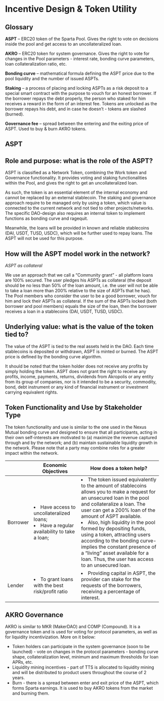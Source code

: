 # Incentive Design & Token Utility

## Glossary

**ASPT**  –  ERC20 token of the Sparta Pool. Gives the right to vote on decisions inside the pool and get access to an uncollateralized loan.

**AKRO** – ERC20 token for system governance. Gives the right to vote for changes in the Pool parameters - interest rate, bonding curve parameters, loan collateralization ratio, etc.

**Bonding curve** – mathematical formula defining the ASPT price due to the pool liquidity and the number of issued ASPTs.

**Staking** – a process of placing and locking ASPTs as a risk deposit to a special smart contract with the purpose to vouch for an honest borrower. If the borrower repays the debt properly, the person who staked for him receives a reward in the form of an interest fee. Tokens are unlocked as the borrower repays his debt, and in case he doesn’t - tokens are slashed (burned).  

**Governance fee** – spread between the entering and the exiting price of ASPT. Used to buy & burn AKRO tokens.

## ASPT

## Role and purpose: what is the role of the ASPT?

ASPT is classified as a Network Token, combining the Work token and Governance functionality. It provides voting and staking functionalities within the Pool, and gives the right to get an uncollateralized loan.

As such, the token is an essential element of the internal economy and cannot be replaced by an external stablecoin. The staking and governance approach require to be managed only by using a token, which value is connected to the current network and not tied to other projects/networks. The specific DAO-design also requires an internal token to implement functions as bonding curve and ragequit.

Meanwhile, the loans will be provided in known and reliable stablecoins (DAI, USDT, TUSD, USDC), which will be further used to repay loans. The ASPT will not be used for this purpose.

## How will the ASPT model work in the network?

*ASPT as collateral*

We use an approach that we call a “Community grant” - all platform loans are 100% secured. The user pledges his ASPTs as collateral (the deposit should be no less than 50% of the loan amount, i.e. the user will not be able to take a loan more than 200% relative to the size of ASPTs that he has). The Pool members who consider the user to be a good borrower, vouch for him and lock their ASPTs as collateral. If the sum of the ASPTs locked (both borrower and pool members) equals the size of the loan, then the borrower receives a loan in a stablecoins (DAI, USDT, TUSD, USDC).

## Underlying value: what is the value of the token tied to?

The value of the ASPT is tied to the real assets held in the DAO. Each time stablecoins is deposited or withdrawn, ASPT is minted or burned. The ASPT price is defined by the bonding curve algorithm.

It should be noted that the token holder does not receive any profits by simply holding the token. ASPT does not grant the right to receive any profits, income, payments, returns, dividends from Akropolis or any entity from its group of companies, nor is it intended to be a security, commodity, bond, debt instrument or any kind of financial instrument or investment carrying equivalent rights.

## Token Functionality and Use by Stakeholder Type

The token functionality and use is similar to the one used in the Nexus Mutual bonding curve and designed to ensure that all participants, acting in their own self-interests are motivated to (a) maximize the revenue captured through and by the network; and (b) maintain sustainable liquidity growth in the network. Please note that a party may combine roles for a greater impact within the network.


|    	|      **Economic Objectives**      	|   **How does a token help?**	|
|----------	|-------------	|---	|
| Borrower 	|  <li>Have access to uncollateralized loans; <li>Have a regular availability to take a loan;|  <li>The token issued equivalently to the amount of stablecoins allows you to make a request for an unsecured loan in the pool and collateralize a loan. The user can get a 200% loan of the amount of ASPT available. <li>Also, high liquidity in the pool formed by depositing funds, using a token, attracting users according to the bonding curve-  implies the constant presence of a “living” asset available for a loan. Thus, the user has access to an unsecured loan.  |
| Lender 	|  <li>To grant loans with the best risk/profit ratio  |  <li>Providing capital in ASPT, the provider can stake for the requests of the borrowers, receiving a percentage of interest.  |

## AKRO Governance

AKRO is similar to MKR (MakerDAO) and COMP (Compound). It is a governance token and is used for voting for protocol parameters, as well as for liquidity incentivization. More on it below:

- Token holders can participate in the system governance (soon to be launched) - vote on changes in the protocol parameters - bonding curve shape, collateralization level, minimum and maximum thresholds for loan APRs, etc.
- Liquidity mining incentives - part of TTS is allocated to liquidity mining and will be distributed to product users throughout the course of 2 years.
- Burn - there is a spread between enter and exit price of the ASPT, which forms Sparta earnings. It is used to buy AKRO tokens from the market and burning them.

<br/><br/>
